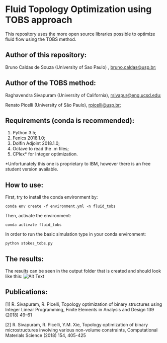 # Fluid Topology Optimization using TOBS approach

This repository uses the more open source libraries possible to optimize fluid flow using the TOBS method.

## Author of this repository:

Bruno Caldas de Souza (University of Sao Paulo) , bruno.caldas@usp.br;

## Author of the TOBS method:

Raghavendra Sivapuram (University of California), rsivapur@eng.ucsd.edu;

Renato Picelli (University of São Paulo), rpicelli@usp.br;

## Requirements (conda is recommended):

1. Python 3.5;
2. Fenics 2018.1.0;
3. Dolfin Adjoint 2018.1.0;
4. Octave to read the .m files;
5. CPlex* for Integer optimization.

*Unfortunately this one is proprietary to IBM, however there is an free student version available.

## How to use:

First, try to install the conda environment by:
```
conda env create -f environment.yml -n fluid_tobs
```

Then, activate the environment:
```
conda activate fluid_tobs
```

In order to run the basic simulation type in your conda environment:
```
python stokes_tobs.py
```

## The results:

The results can be seen in the output folder that is created and should look like this:
![Alt Text](output/example.gif)

## Publications:

[1] R. Sivapuram, R. Picelli, Topology optimization of binary structures using Integer
Linear Programming, Finite Elements in Analysis and Design 139 (2018) 49–61

[2] R. Sivapuram, R. Picelli, Y.M. Xie, Topology optimization of binary microstructures involving various non-volume constraints, Computational Materials Science (2018) 154, 405-425
